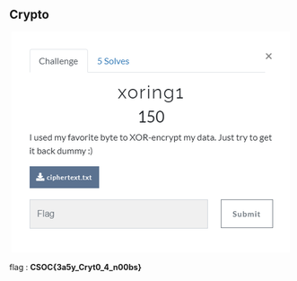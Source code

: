 ## Crypto

<p align="center"><img src="header.png" width="" height=""/></p>

flag : **CSOC\{3a5y_Cryt0_4_n00bs}**